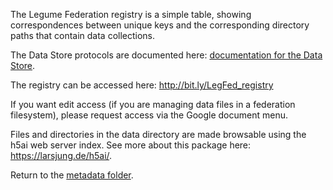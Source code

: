 
The Legume Federation registry is a simple table, showing correspondences between unique keys and the corresponding directory paths that contain data collections.

The Data Store protocols are documented here: 
  <a href="https://github.com/LegumeFederation/datastore/blob/master/metadata/about_the_data_repository.md">documentation for the Data Store</a>.

The registry can be accessed here: 
  http://bit.ly/LegFed_registry

If you want edit access (if you are managing data files in a federation filesystem), 
please request access via the Google document menu.

Files and directories in the data directory are made browsable using the h5ai web server index.
See more about this package here: https://larsjung.de/h5ai/.

Return to the <a href=".">metadata folder</a>.


